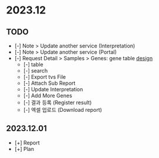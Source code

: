 # 2023.12

## TODO

- [-] Note > Update another service (Interpretation)
- [-] Note > Update another service (Portal)
- [-] Request Detail > Samples > Genes: gene table [design](https://www.figma.com/file/l29cH2IWtzY9DWTPs7Su03/PDSS-admin-portal?node-id=1110%3A21611&mode=dev)
  - [-] table
  - [-] search
  - [-] Export tvs File
  - [-] Attach Sub Report
  - [-] Update Interpretation
  - [-] Add More Genes
  - [-] 결과 등록 (Register result)
  - [-] 엑셀 업로드 (Download report)

## 2023.12.01

- [+] Report
- [+] Plan
